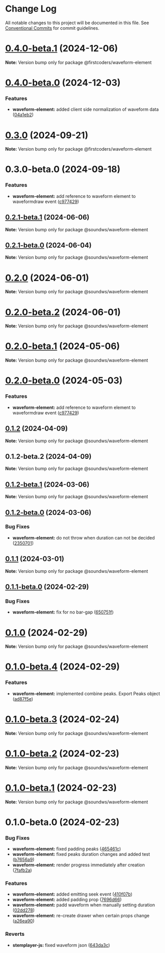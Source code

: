 # Change Log

All notable changes to this project will be documented in this file.
See [Conventional Commits](https://conventionalcommits.org) for commit guidelines.

# [0.4.0-beta.1](https://github.com/firstcoders/waveform-element/compare/@firstcoders/waveform-element@0.4.0-beta.0...@firstcoders/waveform-element@0.4.0-beta.1) (2024-12-06)

**Note:** Version bump only for package @firstcoders/waveform-element





# [0.4.0-beta.0](https://github.com/firstcoders/waveform-element/compare/@firstcoders/waveform-element@0.3.0...@firstcoders/waveform-element@0.4.0-beta.0) (2024-12-03)


### Features

* **waveform-element:** added client side normalization of waveform data ([04a1eb2](https://github.com/firstcoders/waveform-element/commit/04a1eb24a4fa0a10ad12796618248784485db7cd))





# [0.3.0](https://github.com/firstcoders/waveform-element/compare/@firstcoders/waveform-element@0.3.0-beta.0...@firstcoders/waveform-element@0.3.0) (2024-09-21)

**Note:** Version bump only for package @firstcoders/waveform-element





# 0.3.0-beta.0 (2024-09-18)


### Features

* **waveform-element:** add reference to waveform element to waveformdraw event ([c977429](https://github.com/firstcoders/waveform-element/commit/c9774293ddf1329eaf4cd999b16e5d376050a595))





## [0.2.1-beta.1](https://github.com/sound-ws/waveform-element/compare/@soundws/waveform-element@0.2.1-beta.0...@soundws/waveform-element@0.2.1-beta.1) (2024-06-06)

**Note:** Version bump only for package @soundws/waveform-element





## [0.2.1-beta.0](https://github.com/sound-ws/waveform-element/compare/@soundws/waveform-element@0.2.0...@soundws/waveform-element@0.2.1-beta.0) (2024-06-04)

**Note:** Version bump only for package @soundws/waveform-element





# [0.2.0](https://github.com/sound-ws/waveform-element/compare/@soundws/waveform-element@0.2.0-beta.2...@soundws/waveform-element@0.2.0) (2024-06-01)

**Note:** Version bump only for package @soundws/waveform-element





# [0.2.0-beta.2](https://github.com/sound-ws/waveform-element/compare/@soundws/waveform-element@0.2.0-beta.1...@soundws/waveform-element@0.2.0-beta.2) (2024-06-01)

**Note:** Version bump only for package @soundws/waveform-element





# [0.2.0-beta.1](https://github.com/sound-ws/waveform-element/compare/@soundws/waveform-element@0.2.0-beta.0...@soundws/waveform-element@0.2.0-beta.1) (2024-05-06)

**Note:** Version bump only for package @soundws/waveform-element





# [0.2.0-beta.0](https://github.com/sound-ws/waveform-element/compare/@soundws/waveform-element@0.1.2...@soundws/waveform-element@0.2.0-beta.0) (2024-05-03)


### Features

* **waveform-element:** add reference to waveform element to waveformdraw event ([c977429](https://github.com/sound-ws/waveform-element/commit/c9774293ddf1329eaf4cd999b16e5d376050a595))





## [0.1.2](https://github.com/sound-ws/waveform-element/compare/@soundws/waveform-element@0.1.2-beta.2...@soundws/waveform-element@0.1.2) (2024-04-09)

**Note:** Version bump only for package @soundws/waveform-element





## 0.1.2-beta.2 (2024-04-09)

**Note:** Version bump only for package @soundws/waveform-element





## [0.1.2-beta.1](https://github.com/sound-ws/waveform-element/compare/@soundws/waveform-element@0.1.2-beta.0...@soundws/waveform-element@0.1.2-beta.1) (2024-03-06)

**Note:** Version bump only for package @soundws/waveform-element





## [0.1.2-beta.0](https://github.com/sound-ws/waveform-element/compare/@soundws/waveform-element@0.1.1...@soundws/waveform-element@0.1.2-beta.0) (2024-03-06)


### Bug Fixes

* **waveform-element:** do not throw when duration can not be decided ([2350701](https://github.com/sound-ws/waveform-element/commit/235070187efd22a08fbc187dc7619c1a0e8b38c8))





## [0.1.1](https://github.com/sound-ws/waveform-element/compare/@soundws/waveform-element@0.1.1-beta.0...@soundws/waveform-element@0.1.1) (2024-03-01)

**Note:** Version bump only for package @soundws/waveform-element





## [0.1.1-beta.0](https://github.com/sound-ws/waveform-element/compare/@soundws/waveform-element@0.1.0...@soundws/waveform-element@0.1.1-beta.0) (2024-02-29)


### Bug Fixes

* **waveform-element:** fix for no bar-gap ([650751f](https://github.com/sound-ws/waveform-element/commit/650751f27e5d637800f94a28fc5f13b9ae11a252))





# [0.1.0](https://github.com/sound-ws/waveform-element/compare/@soundws/waveform-element@0.1.0-beta.4...@soundws/waveform-element@0.1.0) (2024-02-29)

**Note:** Version bump only for package @soundws/waveform-element





# [0.1.0-beta.4](https://github.com/sound-ws/waveform-element/compare/@soundws/waveform-element@0.1.0-beta.3...@soundws/waveform-element@0.1.0-beta.4) (2024-02-29)


### Features

* **waveform-element:** implemented combine peaks. Export Peaks object ([ad87f5e](https://github.com/sound-ws/waveform-element/commit/ad87f5ee866373ac1f7161c2de79fc5fde43f635))





# [0.1.0-beta.3](https://github.com/sound-ws/waveform-element/compare/@soundws/waveform-element@0.1.0-beta.2...@soundws/waveform-element@0.1.0-beta.3) (2024-02-24)

**Note:** Version bump only for package @soundws/waveform-element





# [0.1.0-beta.2](https://github.com/sound-ws/waveform-element/compare/@soundws/waveform-element@0.1.0-beta.1...@soundws/waveform-element@0.1.0-beta.2) (2024-02-23)

**Note:** Version bump only for package @soundws/waveform-element





# [0.1.0-beta.1](https://github.com/soundws/waveform-element/compare/@soundws/waveform-element@0.1.0-beta.0...@soundws/waveform-element@0.1.0-beta.1) (2024-02-23)

**Note:** Version bump only for package @soundws/waveform-element





# 0.1.0-beta.0 (2024-02-23)


### Bug Fixes

* **waveform-element:** fixed padding peaks ([465461c](https://github.com/firstcoders/monorepo/commit/465461c91f531864e004d206a4888151cf35c7bc))
* **waveform-element:** fixed peaks duration changes and added test ([b7656a9](https://github.com/firstcoders/monorepo/commit/b7656a9e8f451169609a067331fd8b4ea3dc51fe))
* **waveform-element:** render progress immediately after creation ([7fafb2a](https://github.com/firstcoders/monorepo/commit/7fafb2a8ddcf79577a6e5c6c9470966d3c1d4071))


### Features

* **waveform-element:** added emitting seek event ([410f07b](https://github.com/firstcoders/monorepo/commit/410f07b18e3f7190257b4a076d2e6399e7d9ef25))
* **waveform-element:** added padding prop ([7696d66](https://github.com/firstcoders/monorepo/commit/7696d666e1f56af7fc4870296bda9d6d804291fc))
* **waveform-element:** padd waveform when manually setting duration ([02dd278](https://github.com/firstcoders/monorepo/commit/02dd2780d0f3d668bf0121088e568cd711c2f702))
* **waveform-element:** re-create drawer when certain props change ([a26ea90](https://github.com/firstcoders/monorepo/commit/a26ea90df0b5ea4d5123b67037bb70948b15d97c))


### Reverts

* **stemplayer-js:** fixed waveform json ([643da3c](https://github.com/firstcoders/monorepo/commit/643da3c726bcec4d6d79806d4415c5502a277489))
